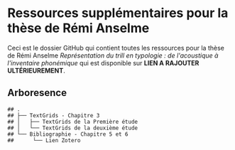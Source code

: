 Ressources supplémentaires pour la thèse de Rémi Anselme
================

Ceci est le dossier GitHub qui contient toutes les ressources pour la thèse de Rémi Anselme *Représentation du trill en typologie : de l'acoustique à l'inventaire phonémique* qui est disponible sur **LIEN A RAJOUTER ULTÉRIEUREMENT**.


## Arboresence

    ## .
    ## ├── TextGrids - Chapitre 3
    ## │   ├── TextGrids de la Première étude
    ## │   └── TextGrids de la deuxième étude
    ## └── Bibliographie - Chapitre 5 et 6
    ##      └── Lien Zotero
    
